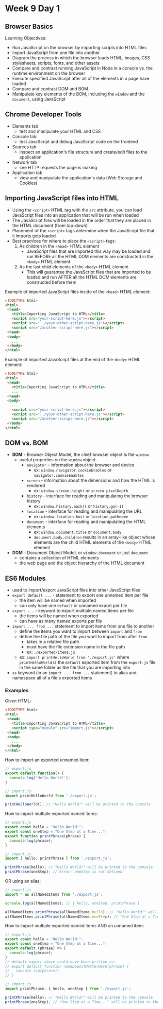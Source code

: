 # Week 9 Day 1

## Browser Basics

Learning Objectives:

- Run JavaScript on the browser by importing scripts into HTML files
- Import JavaScript from one file into another
- Diagram the process in which the browser loads HTML, images, CSS stylesheets,
  scripts, fonts, and other assets
- Compare and contrast running JavaScript in Node in a console vs. the runtime
  environment on the browser
- Execute specified JavaScript after all of the elements in a page have loaded
- Compare and contrast DOM and BOM
- Manipulate key elements of the BOM, including the `window` and the `document`,
  using JavaScript

## Chrome Developer Tools

- Elements tab
  - test and manipulate your HTML and CSS
- Console tab
  - test JavaScript and debug JavaScript code on the frontend
- Sources tab
  - inspect an application's file structure and create/edit files to the
    application
- Network tab
  - see HTTP requests the page is making
- Application tab
  - view and manipulate the application's data (Web Storage and Cookies)

## Importing JavaScript files into HTML

- Using the `<script>` HTML tag with the `src` attribute, you can load
  JavaScript files into an application that will be run when loaded
- The JavaScript files will be loaded in the order that they are placed in the
  HTML document (from top-down)
- Placement of the `<script>` tags determine when the JavaScript file that it
  imports gets loaded
- Best practices for where to place the `<script>` tags:
  1. As children in the `<head>` HTML element
     - JavaScript files that are imported this way may be loaded and run BEFORE
       all the HTML DOM elements are constructed in the `<body>` HTML element
  2. As the last child elements of the `<body>` HTML element
     - This will guarantee the JavaScript files that are imported to be loaded
       and run AFTER all the HTML DOM elements are constructed before them

Example of imported JavaScript files inside of the `<head>` HTML element:

```html
<!DOCTYPE html>
<html>
 <head>
   <title>Importing JavaScript to HTML</title>
   <script src="your-script-here.js"></script>
   <script src="../your-other-script-here.js"></script>
   <script src="/another-script-here.js"></script>
 <head>
 <body>
   ...
 </body>
</html>
```

Example of imported JavaScript files at the end of the `<body>` HTML element:

```html
<!DOCTYPE html>
<html>
 <head>
   <title>Importing JavaScript to HTML</title>
   ...
 <head>
 <body>
   ...
   <script src="your-script-here.js"></script>
   <script src="../your-other-script-here.js"></script>
   <script src="/another-script-here.js"></script>
 </body>
</html>
```

## DOM vs. BOM

- **BOM** - Browser Object Model, the chief browser object is the `window`
  - useful properties on the `window` object:
    - `navigator` - information about the browser and device
      - ex: `window.navigator.cookieEnables` or `navigator.cookieEnables`
    - `screen` - information about the dimensions and how the HTML is rendered
      - ex: `window.screen.height` or `screen.pixelDepth`
    - `history` - interface for reading and manipulating the browser history
      - ex: `window.history.back()` or `history.go(-1)`
    - `location` - interface for reading and manipulating the URL
      - ex: `window.location.host` or `location.pathname`
    - `document` - interface for reading and manipulating the HTML elements
      - ex: `window.document.title` or `document.body`
      - `document.body.children` results in an array-like object whose elements
        are the child HTML elements of the `<body>` HTML element
- **DOM** - Document Object Model, or `window.document` or just `document`
  - contains a collection of HTML elements
  - the web page and the object hierarchy of the HTML document

## ES6 Modules

- used to import/export JavaScript files into other JavaScript files
- `export default ...` - statement to export one unnamed item per file
  - the item will be named when imported
  - can only have one `default` or unnamed export per file
- `export ...` - keyword to export multiple named items per file
  - the items will be named when exported
  - can have as many named exports per file
- `import ... from ...` statement to import items from one file to another
  - define the items you want to import between `import` and `from`
  - define the file path of the file you want to import from after `from`
    - takes in a relative file path
    - must have the file extension name in the file path
    - ex: `./exported-items.js`
  - ex: `import printHelloWorld from './export.js'` where `printHelloWorld` is
    the `default` exported item from the `export.js` file in the same folder
    as the file that you are importing into
- `as` keyword (in an `import ... from ...` statement) to alias and namespace
  all of a file's exported items

### Examples

Given HTML:

```html
<!DOCTYPE html>
<html>
 <head>
   <title>Importing JavaScript to HTML</title>
   <script type="module" src="import.js"></script>
 <head>
 <body>
   ...
 </body>
</html>
```

How to import an exported unnamed item:

```js
// export.js
export default function() {
  console.log('Hello World!');
}
```

```js
// import.js
import printHelloWorld from './export.js';

printHelloWorld(); // "Hello World!" will be printed to the console
```

How to import multiple exported named items:

```js
// export.js
export const hello = "Hello World!";
export const oneStep = "One Step at a Time...";
export function printPhrase(phrase) {
  console.log(phrase);
}
```

```js
// import.js
import { hello, printPhrase } from './export.js';

printPhrase(hello); // "Hello World!" will be printed to the console
printPhrase(oneStep); // Error: oneStep is not defined
```

OR using an alias:

```js
// import.js
import * as allNamedItems from './export.js';

console.log(allNamedItems); // { hello, oneStep, printPhrase }

allNamedItems.printPhrase(allNamedItems.hello); // "Hello World!" will be printed to the console
allNamedItems.printPhrase(allNamedItems.oneStep); // "One Step at a Time..." will be printed to the console
```

How to import multiple exported named items AND an unnamed item:

```js
// export.js
export const hello = "Hello World!";
export const oneStep = "One Step at a Time...";
export default (phrase) => {
  console.log(phrase);
}
// default export above could have been written as:
// export default function nameDoesntMatterHere(phrase) {
//   console.log(phrase);
// }
```

```js
// import.js
import printPhrase, { hello, oneStep } from './export.js';

printPhrase(hello); // "Hello World!" will be printed to the console
printPhrase(oneStep); // "One Step at a Time..." will be printed to the console
```
